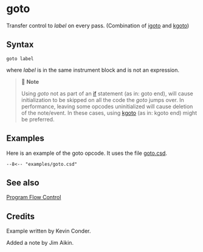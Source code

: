 <!--
id:goto
category:Instrument Control:Program Flow Control
-->
# goto
Transfer control to _label_ on every pass. (Combination of [igoto](../../opcodes/igoto) and [kgoto](../../opcodes/kgoto))

## Syntax
``` csound-orc
goto label
```

where _label_ is in the same instrument block and is not an expression.

> :memo: **Note**
>
> Using _goto_ not as part of an [if](../../opcodes/if) statement (as in: goto end), will cause initialization to be skipped on all the code the _goto_ jumps over. In performance, leaving some opcodes uninitialized will cause deletion of the note/event. In these cases, using [kgoto](../../opcodes/kgoto) (as in: kgoto end) might be preferred.

## Examples

Here is an example of the goto opcode. It uses the file [goto.csd](../../examples/goto.csd).

``` csound-csd title="Example of the goto opcode." linenums="1"
--8<-- "examples/goto.csd"
```

## See also

[Program Flow Control](../../control/pgmctl)

## Credits

Example written by Kevin Conder.

Added a note by Jim Aikin.
